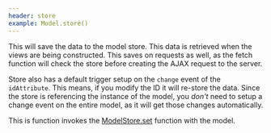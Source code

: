 ```yaml
---
header: store
example: Model.store()
---
```


This will save the data to the model store.  This data is retrieved when the views are being constructed.  This saves on requests as well, as the fetch function will check the store before creating the AJAX request to the server.

Store also has a default trigger setup on the `change` event of the `idAttribute`.  This means, if you modify the ID it will re-store the data.  Since the store is referencing the instance of the model, you *don't* need to setup a change event on the entire model, as it will get those changes automatically.

This is function invokes the [ModelStore.set](/model-store#set) function with the model.
